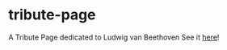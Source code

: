 # tribute-page
A Tribute Page dedicated to Ludwig van Beethoven
See it <a href="https://txlocnguyen.github.io/tribute-page/" alt="link to page">here</a>!
